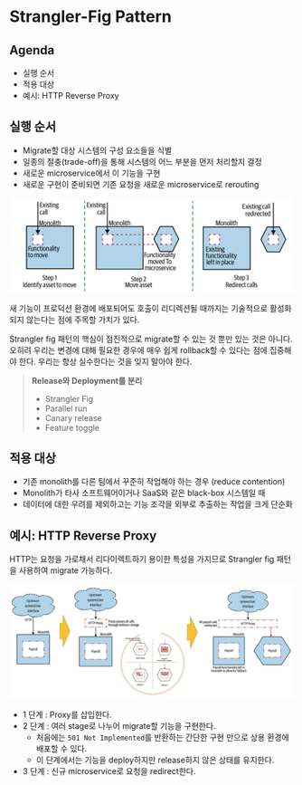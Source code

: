 # Strangler-Fig Pattern

## Agenda

- 실행 순서
- 적용 대상
- 예시: HTTP Reverse Proxy

## 실행 순서

- Migrate할 대상 시스템의 구성 요소들을 식별
- 일종의 절충(trade-off)을 통해 시스템의 어느 부분을 먼저 처리할지 결정
- 새로운 microservice에서 이 기능을 구현
- 새로운 구현이 준비되면 기존 요청을 새로운 microservice로 rerouting

![strangler-fig.png](./assets/strangler-fig.png)

새 기능이 프로덕션 환경에 배포되어도 호출이 리디렉션될 때까지는 기술적으로 활성화되지 않는다는 점에 주목할 가치가 있다.

Strangler fig 패턴의 핵심이 점진적으로 migrate할 수 있는 것 뿐만 있는 것은 아니다. 오히려 우리는 변경에 대해 필요한 경우에 매우 쉽게 rollback할 수 있다는 점에 집중해야 한다. 우리는 항상 실수한다는 것을 잊지 말아야 한다.

> **Release와 Deployment를 분리**
>
> - Strangler Fig
> - Parallel run
> - Canary release
> - Feature toggle

## 적용 대상

- 기존 monolith를 다른 팀에서 꾸준히 작업해야 하는 경우 (reduce contention)
- Monolith가 타사 소프트웨어이거나 SaaS와 같은 black-box 시스템일 때
- 데이터에 대한 우려를 제외하고는 기능 조각을 외부로 추출하는 작업을 크게 단순화

## 예시: HTTP Reverse Proxy

HTTP는 요청을 가로채서 리다이렉트하기 용이한 특성을 가지므로 Strangler fig 패턴을 사용하여 migrate 가능하다.

![reverse-proxy.png](./assets/strangler-fig-2.png)

- 1 단계 : Proxy를 삽입한다.
- 2 단계 : 여러 stage로 나누어 migrate할 기능을 구현한다.
  - 처음에는 `501 Not Implemented`를 반환하는 간단한 구현 만으로 상용 환경에 배포할 수 있다.
  - 이 단계에서는 기능을 deploy하지만 release하지 않은 상태를 유지한다.
- 3 단계 : 신규 microservice로 요청을 redirect한다.
